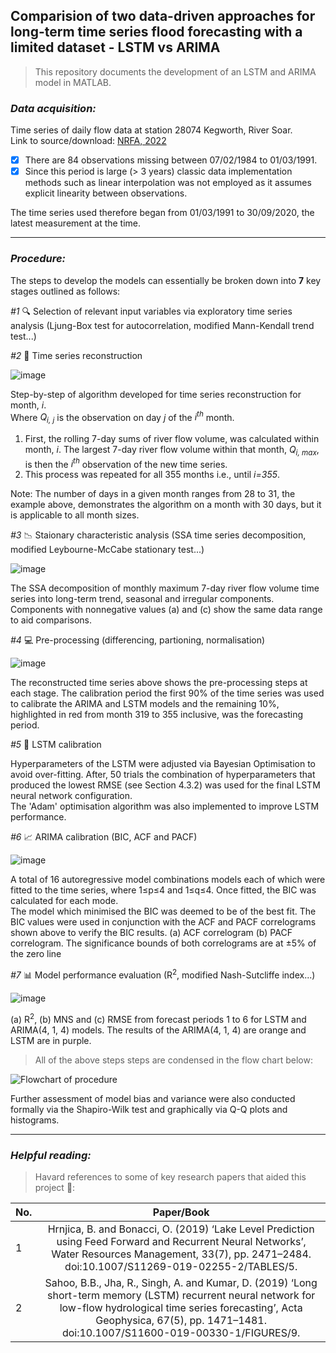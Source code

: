 ## Comparision of two data-driven approaches for long-term time series flood forecasting with a limited dataset - LSTM vs ARIMA  

>This repository documents the development of an LSTM and ARIMA model in MATLAB.  

### ___Data acquisition:___

Time series of daily flow data at station 28074 Kegworth, River Soar.  
Link to source/download: [NRFA, 2022](https://nrfa.ceh.ac.uk/data/station/meanflow/28082)

- [x] There are 84 observations missing between 07/02/1984 to 01/03/1991. 
- [x] Since this period is large (> 3 years) classic data implementation methods such as linear interpolation was not employed as it assumes explicit linearity between observations. 

The time series used therefore began from 01/03/1991 to 30/09/2020, the latest measurement at the time.  

---

### ___Procedure:___
The steps to develop the models can essentially be broken down into **7** key stages outlined as follows: 

*#1* :mag: Selection of relevant input variables via exploratory time series analysis (Ljung-Box test for autocorrelation, modified Mann-Kendall trend test...)

*#2* :wrench: Time series reconstruction 

![image](https://user-images.githubusercontent.com/86715613/174202814-9b19394b-5f36-401f-ba6c-1ddffd89f5cd.png)

Step-by-step of algorithm developed for time series reconstruction for month, _i_.  
Where _Q<sub>i, j</sub>_ is the observation on day _j_ of the _i<sup>th</sup>_ month. 
1. First, the rolling 7-day sums of river flow volume, was calculated within month, _i_. The largest 7-day river flow volume within that month, _Q<sub>i, max</sub>_, is then the _i<sup>th</sup>_ observation of the new time series. 
2. This process was repeated for all 355 months i.e., until _i=355_. 

Note: The number of days in a given month ranges from 28 to 31, the example above, demonstrates the algorithm on a month with 30 days, but it is applicable to all month sizes.

*#3* :chart_with_downwards_trend: Staionary characteristic analysis (SSA time series decomposition, modified Leybourne-McCabe stationary test...)

![image](https://user-images.githubusercontent.com/86715613/174203743-eb4c6856-4b04-4eb1-999b-6f75f2715ee3.png)

The SSA decomposition of monthly maximum 7-day river flow volume time series into long-term trend, seasonal and irregular components. Components with nonnegative values (a) and (c) show the same data range to aid comparisons.

*#4* :computer: Pre-processing (differencing, partioning, normalisation)  

![image](https://user-images.githubusercontent.com/86715613/174201567-ed8cf551-27ce-4000-a7b3-0dcac0afa307.png)

The reconstructed time series above shows the pre-processing steps at each stage. 
The calibration period the first 90% of the time series was used to calibrate the ARIMA and LSTM models and the remaining 10%, highlighted in red from month 319 to 355 inclusive, was the forecasting period.

*#5* :brain: LSTM calibration 

Hyperparameters of the LSTM were adjusted via Bayesian Optimisation to avoid over-fitting. After, 50 trials the combination of hyperparameters that produced the lowest RMSE (see Section 4.3.2) was used for the final LSTM neural network configuration.  
The 'Adam' optimisation algorithm was also implemented to improve LSTM performance.

*#6* :chart_with_upwards_trend: ARIMA calibration (BIC, ACF and PACF)

![image](https://user-images.githubusercontent.com/86715613/174204833-8af50cce-7c1f-4969-8a8e-0e4e9f9cdb71.png)

A total of 16 autoregressive model combinations models each of which were fitted to the time series, where 1≤p≤4 and 1≤q≤4. 
Once fitted, the BIC was calculated for each mode.  
The model which minimised the BIC was deemed to be of the best fit.
The BIC values were used in conjunction with the ACF and PACF correlograms shown above to verify the BIC results. (a) ACF correlogram (b) PACF correlogram. The significance bounds of both correlograms are at ±5% of the zero line 

*#7* :bar_chart: Model performance evaluation (R<sup>2</sup>, modified Nash-Sutcliffe index...)

![image](https://user-images.githubusercontent.com/86715613/174205478-a5113b18-cb2a-4e00-8ca4-8e0618506e76.png)

(a) R<sup>2</sup>, (b) MNS and (c) RMSE from forecast periods 1 to 6 for LSTM and ARIMA(4, 1, 4) models. The results of the ARIMA(4, 1, 4) are orange and LSTM are in purple.

>All of the above steps steps are condensed in the flow chart below: 

![Flowchart of procedure](https://user-images.githubusercontent.com/86715613/174206891-002712c0-1429-4b67-9025-0abbf9a726a4.png)

Further assessment of model bias and variance were also conducted formally via the Shapiro-Wilk test and graphically via Q-Q plots and histograms.

---
### ___Helpful reading:___
>Havard references to some of key research papers that aided this project :open_book::

| No. |  Paper/Book | 
| --- |:----------:| 
|1    |Hrnjica, B. and Bonacci, O. (2019) ‘Lake Level Prediction using Feed Forward and Recurrent Neural Networks’, Water Resources Management, 33(7), pp. 2471–2484. doi:10.1007/S11269-019-02255-2/TABLES/5. |
|2    |Sahoo, B.B., Jha, R., Singh, A. and Kumar, D. (2019) ‘Long short-term memory (LSTM) recurrent neural network for low-flow hydrological time series forecasting’, Acta Geophysica, 67(5), pp. 1471–1481. doi:10.1007/S11600-019-00330-1/FIGURES/9.|


